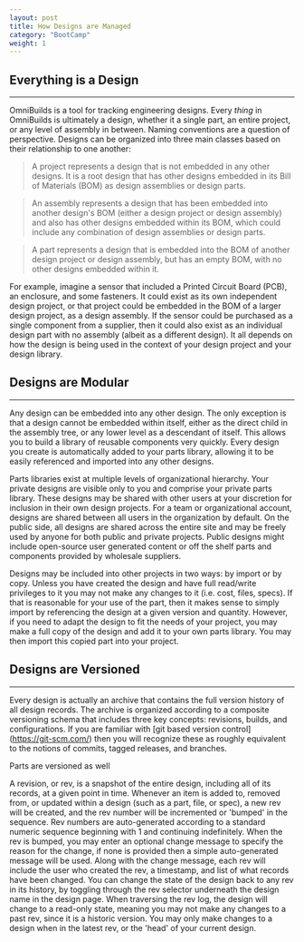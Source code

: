 ```yaml
---
layout: post
title: How Designs are Managed
category: "BootCamp"
weight: 1
---
```


## Everything is a Design
---
OmniBuilds is a tool for tracking engineering designs.  Every *thing* in OmniBuilds is ultimately a design, whether it a single part, an entire project, or any level of assembly in between.  Naming conventions are a question of perspective.  Designs can be organized into three main classes based on their relationship to one another: 

> A project represents a design that is not embedded in any other designs. It is a root design that has other designs embedded in its Bill of Materials (BOM) as design assemblies or design parts. 

> An assembly represents a design that has been embedded into another design's BOM (either a design project or design assembly) and also has other designs embedded within its BOM, which could include any combination of design assemblies or design parts. 

> A part represents a design that is embedded into the BOM of another design project or design assembly, but has an empty BOM, with no other designs embedded within it.

For example, imagine a sensor that included a Printed Circuit Board (PCB), an enclosure, and some fasteners. It could exist as its own independent design project, or that project could be embedded in the BOM of a larger design project, as a design assembly. If the sensor could be purchased as a single component from a supplier, then it could also exist as an individual design part with no assembly (albeit as a different design). It all depends on how the design is being used in the context of your design project and your design library.

## Designs are Modular
---
Any design can be embedded into any other design. The only exception is that a design cannot be embedded within itself, either as the direct child in the assembly tree, or any lower level as a descendant of itself. This allows you to build a library of reusable components very quickly. Every design you create is automatically added to your parts library, allowing it to be easily referenced and imported into any other designs.

Parts libraries exist at multiple levels of organizational hierarchy. Your private designs are visible only to you and comprise your private parts library. These designs may be shared with other users at your discretion for inclusion in their own design projects. For a team or organizational account, designs are shared between all users in the organization by default. On the public side, all designs are shared across the entire site and may be freely used by anyone for both public and private projects. Public designs might include open-source user generated content or off the shelf parts and components provided by wholesale suppliers.

Designs may be included into other projects in two ways: by import or by copy. Unless you have created the design and have full read/write privileges to it you may not make any changes to it (i.e. cost, files, specs). If that is reasonable for your use of the part, then it makes sense to simply import by referencing the design at a given version and quantity. However, if you need to adapt the design to fit the needs of your project, you may make a full copy of the design and add it to your own parts library. You may then import this copied part into your project.

## Designs are Versioned
---
Every design is actually an archive that contains the full version history of all design records. The archive is organized according to a composite versioning schema that includes three key concepts: revisions, builds, and configurations. If you are familiar with [git based version control] (https://git-scm.com/) then you will recognize these as roughly equivalent to the notions of commits, tagged releases, and branches.

Parts are versioned as well

A revision, or rev, is a snapshot of the entire design, including all of its records, at a given point in time. Whenever an item is added to, removed from, or updated within a design (such as a part, file, or spec), a new rev will be created, and the rev number will be incremented or 'bumped' in the sequence. Rev numbers are auto-generated according to a standard numeric sequence beginning with 1 and continuing indefinitely. When the rev is bumped, you may enter an optional change message to specify the reason for the change, if none is provided then a simple auto-generated message will be used. Along with the change message, each rev will include the user who created the rev, a timestamp, and list of what records have been changed. You can change the state of the design back to any rev in its history, by toggling through the rev selector underneath the design name in the design page. When traversing the rev log, the design will change to a read-only state, meaning you may not make any changes to a past rev, since it is a historic version. You may only make changes to a design when in the latest rev, or the 'head' of your current design.

